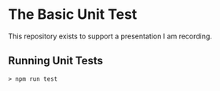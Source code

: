 # The Basic Unit Test

This repository exists to support a presentation I am recording.

## Running Unit Tests

```script
> npm run test
```
